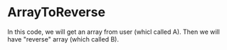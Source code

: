 # ArrayToReverse
In this code, we will get an array from user (whicl called A). Then we will have "reverse" array (which called B).

